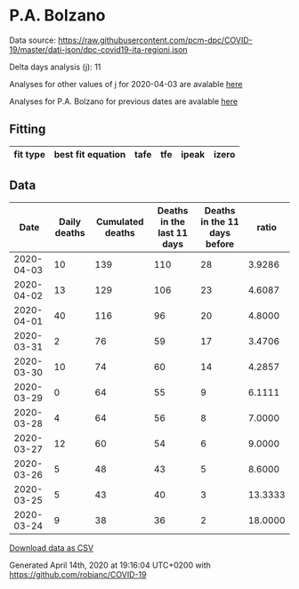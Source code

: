 # P.A. Bolzano

Data source: https://raw.githubusercontent.com/pcm-dpc/COVID-19/master/dati-json/dpc-covid19-ita-regioni.json

Delta days analysis (j): 11

Analyses for other values of j for 2020-04-03 are avalable [here](../2020-04-03/README.md)

Analyses for P.A. Bolzano for previous dates are avalable [here](../README.md)

## Fitting 
|fit type|best fit equation|tafe|tfe|ipeak|izero|
|-------|-----|--------|------|---|---|

## Data
|Date|Daily deaths|Cumulated deaths|Deaths in the last 11 days|Deaths in the 11 days before|ratio|
|----|----------|-----------|-------|--------------------|-----|
|2020-04-03|10|139|110|28|3.9286|
|2020-04-02|13|129|106|23|4.6087|
|2020-04-01|40|116|96|20|4.8000|
|2020-03-31|2|76|59|17|3.4706|
|2020-03-30|10|74|60|14|4.2857|
|2020-03-29|0|64|55|9|6.1111|
|2020-03-28|4|64|56|8|7.0000|
|2020-03-27|12|60|54|6|9.0000|
|2020-03-26|5|48|43|5|8.6000|
|2020-03-25|5|43|40|3|13.3333|
|2020-03-24|9|38|36|2|18.0000|

[Download data as CSV](COVID-19_p.a._bolzano_j11_2020-04-03.csv)

Generated April 14th, 2020 at 19:16:04 UTC+0200 with https://github.com/robianc/COVID-19
